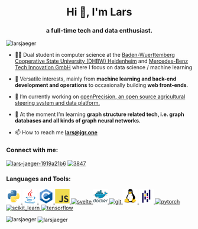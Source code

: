 <h1 align="center">Hi 👋, I'm Lars</h1>
<h3 align="center">a full-time tech and data enthusiast.</h3>

<p align="left"> <img src="https://komarev.com/ghpvc/?username=larsjaeger&label=Profile%20views&color=0e75b6&style=flat" alt="larsjaeger" /> </p>

- 👨‍🎓 Dual student in computer science at the [Baden-Wuerttemberg Cooperative State University (DHBW) Heidenheim](https://www.heidenheim.dhbw.de/en/home) and [Mercedes-Benz Tech Innovation GmbH](https://www.mercedes-benz-techinnovation.com/de/) where I focus on data science / machine learning

- 💛 Versatile interests, mainly from **machine learning and back-end development and operations** to occasionally building **web front-ends**.

- 🔭 I’m currently working on [openPrecision, an open source agricultural steering system and data platform.](https://github.com/LarsJaeger/openPrecision)

- 🌱 At the moment I’m learning **graph structure related tech, i.e. graph databases and all kinds of graph neural networks.**

- 📫 How to reach me **lars@jgr.one**

<h3 align="left">Connect with me:</h3>
<p align="left">
<a href="https://linkedin.com/in/lars-jaeger-1919a21b6" target="blank"><img align="center" src="https://raw.githubusercontent.com/rahuldkjain/github-profile-readme-generator/master/src/images/icons/Social/linked-in-alt.svg" alt="lars-jaeger-1919a21b6" height="30" width="40" /></a>
<a href="https://discord.gg/689899748303568896" target="blank"><img align="center" src="https://raw.githubusercontent.com/rahuldkjain/github-profile-readme-generator/master/src/images/icons/Social/discord.svg" alt="3847" height="30" width="40" /></a>
</p>

<h3 align="left">Languages and Tools:</h3>
<p align="left"> <a href="https://www.python.org" target="_blank" rel="noreferrer"> <img src="https://raw.githubusercontent.com/devicons/devicon/master/icons/python/python-original.svg" alt="python" width="40" height="40"/> </a> <a href="https://www.java.com" target="_blank" rel="noreferrer"> <img src="https://raw.githubusercontent.com/devicons/devicon/master/icons/java/java-original.svg" alt="java" width="40" height="40"/> </a> <a href="https://www.cprogramming.com/" target="_blank" rel="noreferrer"> <img src="https://raw.githubusercontent.com/devicons/devicon/master/icons/c/c-original.svg" alt="c" width="40" height="40"/> </a> <a href="https://developer.mozilla.org/en-US/docs/Web/JavaScript" target="_blank" rel="noreferrer"> <img src="https://raw.githubusercontent.com/devicons/devicon/master/icons/javascript/javascript-original.svg" alt="javascript" width="40" height="40"/> </a> <a href="https://svelte.dev" target="_blank" rel="noreferrer"> <img src="https://upload.wikimedia.org/wikipedia/commons/1/1b/Svelte_Logo.svg" alt="svelte" width="40" height="40"/> </a> <a href="https://www.docker.com/" target="_blank" rel="noreferrer"> <img src="https://raw.githubusercontent.com/devicons/devicon/master/icons/docker/docker-original-wordmark.svg" alt="docker" width="40" height="40"/> </a> <a href="https://git-scm.com/" target="_blank" rel="noreferrer"> <img src="https://www.vectorlogo.zone/logos/git-scm/git-scm-icon.svg" alt="git" width="40" height="40"/> </a> <a href="https://www.linux.org/" target="_blank" rel="noreferrer"> <img src="https://raw.githubusercontent.com/devicons/devicon/master/icons/linux/linux-original.svg" alt="linux" width="40" height="40"/> </a> <a href="https://pandas.pydata.org/" target="_blank" rel="noreferrer"> <img src="https://raw.githubusercontent.com/devicons/devicon/2ae2a900d2f041da66e950e4d48052658d850630/icons/pandas/pandas-original.svg" alt="pandas" width="40" height="40"/> </a>  <a href="https://pytorch.org/" target="_blank" rel="noreferrer"> <img src="https://www.vectorlogo.zone/logos/pytorch/pytorch-icon.svg" alt="pytorch" width="40" height="40"/> </a> <a href="https://scikit-learn.org/" target="_blank" rel="noreferrer"> <img src="https://upload.wikimedia.org/wikipedia/commons/0/05/Scikit_learn_logo_small.svg" alt="scikit_learn" width="40" height="40"/> </a> <a href="https://www.tensorflow.org" target="_blank" rel="noreferrer"> <img src="https://www.vectorlogo.zone/logos/tensorflow/tensorflow-icon.svg" alt="tensorflow" width="40" height="40"/> </a> </p>

<p><img align="left" src="https://github-readme-stats.vercel.app/api/top-langs?username=larsjaeger&show_icons=true&locale=en&layout=compact" alt="larsjaeger" /></p>

<p>&nbsp;<img align="center" src="https://github-readme-stats.vercel.app/api?username=larsjaeger&show_icons=true&locale=en" alt="larsjaeger" /></p>
